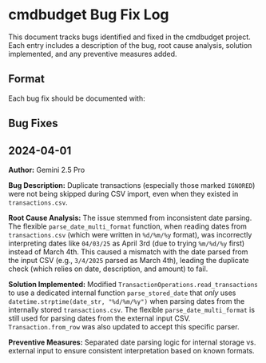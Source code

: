 # cmdbudget Bug Fix Log

<!-- AI generated and maintained by claude-3.7-sonnet -->

This document tracks bugs identified and fixed in the cmdbudget project. Each entry includes a description of the bug, root cause analysis, solution implemented, and any preventive measures added.

## Format

Each bug fix should be documented with:

## Bug Fixes

<!-- New bug fixes will be added here -->

## 2024-04-01
**Author:** Gemini 2.5 Pro

**Bug Description:**
Duplicate transactions (especially those marked `IGNORED`) were not being skipped during CSV import, even when they existed in `transactions.csv`.

**Root Cause Analysis:**
The issue stemmed from inconsistent date parsing. The flexible `parse_date_multi_format` function, when reading dates from `transactions.csv` (which were written in `%d/%m/%y` format), was incorrectly interpreting dates like `04/03/25` as April 3rd (due to trying `%m/%d/%y` first) instead of March 4th. This caused a mismatch with the date parsed from the input CSV (e.g., `3/4/2025` parsed as March 4th), leading the duplicate check (which relies on date, description, and amount) to fail.

**Solution Implemented:**
Modified `TransactionOperations.read_transactions` to use a dedicated internal function `parse_stored_date` that *only* uses `datetime.strptime(date_str, "%d/%m/%y")` when parsing dates from the internally stored `transactions.csv`. The flexible `parse_date_multi_format` is still used for parsing dates from the external input CSV. `Transaction.from_row` was also updated to accept this specific parser.

**Preventive Measures:**
Separated date parsing logic for internal storage vs. external input to ensure consistent interpretation based on known formats.
